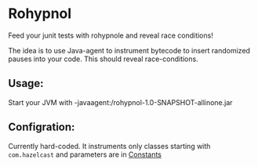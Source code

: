 # Rohypnol
Feed your junit tests with rohypnole and reveal race conditions!

The idea is to use Java-agent to instrument bytecode to insert randomized pauses into your code. This should reveal race-conditions.

## Usage:
Start your JVM with -javaagent:<path>/rohypnol-1.0-SNAPSHOT-allinone.jar
  
## Configration:
Currently hard-coded. It instruments only classes starting with `com.hazelcast` and parameters are in [Constants](https://github.com/jerrinot/rohypnol/blob/f702a6f4e1d070a2c07b7f48c9f8ed948628122b/src/main/java/info/jerrinot/rohypnol/Constants.java#L5)
